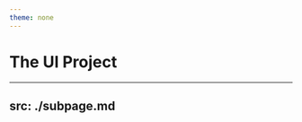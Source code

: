 ```yaml
---
theme: none
---
```

# The UI Project

<MyButton label="Sram Button"/>
<Notice heading="It's a Special Notice" content="<p>With wonderful content</p>"/>

---
src: ./subpage.md
---